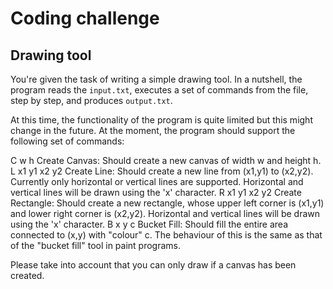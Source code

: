 # Coding challenge

## Drawing tool

You're given the task of writing a simple drawing tool. In a nutshell, the program reads the
`input.txt`, executes a set of commands from the file, step by step, and produces
`output.txt`.

At this time, the functionality of the program is quite limited but this might change in the future.
At the moment, the program should support the following set of commands:

C w h
    Create Canvas: Should create a new canvas of width w and height h.
L x1 y1 x2 y2
    Create Line: Should create a new line from (x1,y1) to (x2,y2). Currently
    only horizontal or vertical lines are supported. Horizontal and vertical
    lines will be drawn using the 'x' character.
R x1 y1 x2 y2
    Create Rectangle: Should create a new rectangle, whose upper left
    corner is (x1,y1) and lower right corner is (x2,y2). Horizontal and vertical
    lines will be drawn using the 'x' character.
B x y c
    Bucket Fill: Should fill the entire area connected to (x,y) with "colour" c.
    The behaviour of this is the same as that of the "bucket fill" tool in paint
    programs.

Please take into account that you can only draw if a canvas has been created.
